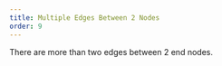 ```yaml
---
title: Multiple Edges Between 2 Nodes
order: 9
---
```


There are more than two edges between 2 end nodes.
